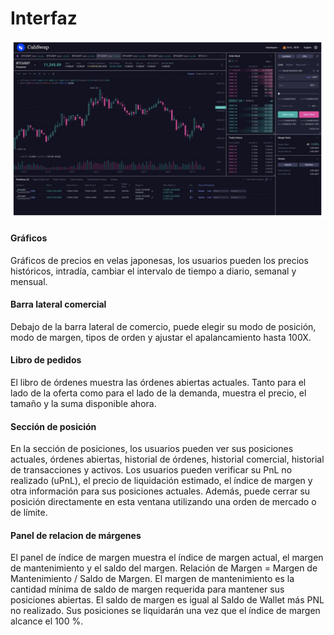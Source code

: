 # Interfaz

![](<../.gitbook/assets/Screen 9-6-22.png>)

#### Gráficos

Gráficos de precios en velas japonesas, los usuarios pueden los precios históricos, intradía, cambiar el intervalo de tiempo a diario, semanal y mensual.

#### Barra lateral comercial

Debajo de la barra lateral de comercio, puede elegir su modo de posición, modo de margen, tipos de orden y ajustar el apalancamiento hasta 100X.

#### Libro de pedidos

El libro de órdenes muestra las órdenes abiertas actuales. Tanto para el lado de la oferta como para el lado de la demanda, muestra el precio, el tamaño y la suma disponible ahora.

#### Sección de posición

En la sección de posiciones, los usuarios pueden ver sus posiciones actuales, órdenes abiertas, historial de órdenes, historial comercial, historial de transacciones y activos. Los usuarios pueden verificar su PnL no realizado (uPnL), el precio de liquidación estimado, el índice de margen y otra información para sus posiciones actuales. Además, puede cerrar su posición directamente en esta ventana utilizando una orden de mercado o de límite.

#### Panel de relacion de márgenes

El panel de índice de margen muestra el índice de margen actual, el margen de mantenimiento y el saldo del margen. Relación de Margen = Margen de Mantenimiento / Saldo de Margen. El margen de mantenimiento es la cantidad mínima de saldo de margen requerida para mantener sus posiciones abiertas. El saldo de margen es igual al Saldo de Wallet más PNL no realizado. Sus posiciones se liquidarán una vez que el índice de margen alcance el 100 %.
